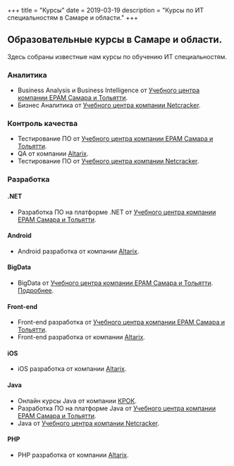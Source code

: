 +++
title = "Курсы"
date = 2019-03-19
description = "Курсы по ИТ специальностям в Самаре и области."
+++

## Образовательные курсы в Самаре и области.

Здесь собраны известные нам курсы по обучению ИТ специальностям.

### Аналитика

- Business Analysis и Business Intelligence от [Учебного центра компании EPAM Самара и Тольятти](https://vk.com/kursy_epam).
- Бизнес Аналитика от [Учебного центра компании Netcracker](http://sam.edu-netcracker.com/).

### Контроль качества

- Тестирование ПО от [Учебного центра компании EPAM Самара и Тольятти](https://vk.com/kursy_epam).
- QA от компании [Altarix](https://vk.com/topic-133347691_38775963).
- Тестирование ПО от [Учебного центра компании Netcracker](http://sam.edu-netcracker.com/).


### Разработка

#### .NET

- Разработка ПО на платформе .NET от [Учебного центра компании EPAM Самара и Тольятти](https://vk.com/kursy_epam).

#### Android

- Android разработка от компании [Altarix](https://vk.com/topic-133347691_38775963).

#### BigData

- BigData от [Учебного центра компании EPAM Самара и Тольятти](https://vk.com/kursy_epam). [Подробнее](epa.ms/bigdata-training-tlt).

#### Front-end

- Front-end разработка от [Учебного центра компании EPAM Самара и Тольятти](https://vk.com/kursy_epam).
- Front-end разработка от компании [Altarix](https://vk.com/topic-133347691_38775963).

#### iOS

- iOS разработка от компании [Altarix](https://vk.com/topic-133347691_38775963).


#### Java

- Онлайн курсы Java от компании [КРОК](https://www.croc.ru/javaschool/).
- Разработка ПО на платформе Java от [Учебного центра компании EPAM Самара и Тольятти](https://vk.com/kursy_epam).
- Java от [Учебного центра компании Netcracker](http://sam.edu-netcracker.com/).

#### PHP

- PHP разработка от компании [Altarix](https://vk.com/topic-133347691_38775963).

